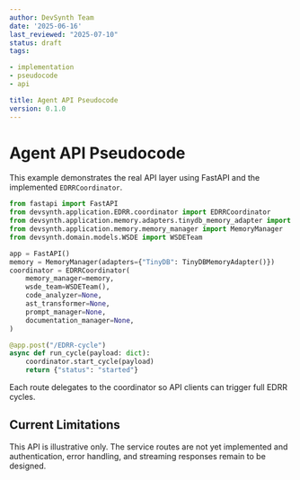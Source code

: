 ```yaml
---
author: DevSynth Team
date: '2025-06-16'
last_reviewed: "2025-07-10"
status: draft
tags:

- implementation
- pseudocode
- api

title: Agent API Pseudocode
version: 0.1.0
---
```


# Agent API Pseudocode

This example demonstrates the real API layer using FastAPI and the implemented
`EDRRCoordinator`.

```python
from fastapi import FastAPI
from devsynth.application.EDRR.coordinator import EDRRCoordinator
from devsynth.application.memory.adapters.tinydb_memory_adapter import TinyDBMemoryAdapter
from devsynth.application.memory.memory_manager import MemoryManager
from devsynth.domain.models.WSDE import WSDETeam

app = FastAPI()
memory = MemoryManager(adapters={"TinyDB": TinyDBMemoryAdapter()})
coordinator = EDRRCoordinator(
    memory_manager=memory,
    wsde_team=WSDETeam(),
    code_analyzer=None,
    ast_transformer=None,
    prompt_manager=None,
    documentation_manager=None,
)

@app.post("/EDRR-cycle")
async def run_cycle(payload: dict):
    coordinator.start_cycle(payload)
    return {"status": "started"}
```

Each route delegates to the coordinator so API clients can trigger full EDRR cycles.

## Current Limitations

This API is illustrative only. The service routes are not yet implemented and
authentication, error handling, and streaming responses remain to be designed.
